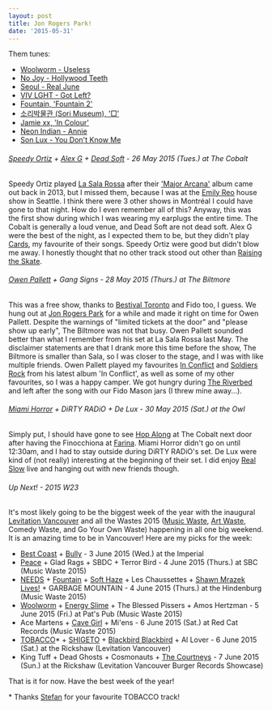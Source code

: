 ```yaml
---
layout: post
title: Jon Rogers Park!
date: '2015-05-31'
---
```

<p class="list-description">Them tunes:</p>

  * [Woolworm - Useless](https://woolworm.bandcamp.com/track/useless)
  * [No Joy - Hollywood Teeth](https://soundcloud.com/mexicansummer/no-joy-hollywood-teeth)
  * [Seoul - Real June](https://soundcloud.com/seoulmtl/real-june)
  * [VIV LGHT - Got Left?](https://soundcloud.com/vivlght/got-left)
  * [Fountain, 'Fountain 2'](http://exclaim.ca/Music/article/fountain-fountain_2_album_stream)
  * [소리박물관 (Sori Museum), '□'](https://sorimuseum.bandcamp.com/album/-)
  * [Jamie xx, 'In Colour'](http://t.co/2aBlvwDdVT)
  * [Neon Indian - Annie](https://www.youtube.com/watch?v=TTuT1s-YPLE)
  * [Son Lux - You Don't Know Me](https://soundcloud.com/son-lux/you-dont-know-me-1)

###### [Speedy Ortiz](https://speedyortiz.bandcamp.com/track/raising-the-skate) + [Alex G](https://orchidtapes.bandcamp.com/track/cards) + [Dead Soft](https://www.youtube.com/watch?v=Z931R_1cEQQ) - 26 May 2015 (Tues.) at The Cobalt

Speedy Ortiz played [La Sala Rossa](http://lasalarossa.com/) after their ['Major Arcana'](https://speedyortiz.bandcamp.com/album/major-arcana) album came out back in 2013, but I missed them, because I was at the [Emily Reo](https://emilyreo.bandcamp.com/track/wind) house show in Seattle. I think there were 3 other shows in Montréal I could have gone to that night. How do I even remember all of this? Anyway, this was the first show during which I was wearing my earplugs the entire time. The Cobalt is generally a loud venue, and Dead Soft are not dead soft. Alex G were the best of the night, as I expected them to be, but they didn't play [Cards](https://orchidtapes.bandcamp.com/track/cards), my favourite of their songs. Speedy Ortiz were good but didn't blow me away. I honestly thought that no other track stood out other than [Raising the Skate](https://speedyortiz.bandcamp.com/track/raising-the-skate).

###### [Owen Pallett](https://open.spotify.com/track/7HOUmHMzQ1wyNlRksUrmzn) + Gang Signs - 28 May 2015 (Thurs.) at The Biltmore

This was a free show, thanks to [Bestival Toronto](http://www.bestival.ca/) and Fido too, I guess. We hung out at [Jon Rogers Park](http://cfapp.vancouver.ca/parkfinder_wa/index.cfm?fuseaction=FAC.ParkDetails&park_id=137&CFID=690589&CFTOKEN=48300056) for a while and made it right on time for Owen Pallett. Despite the warnings of "limited tickets at the door" and "please show up early", The Biltmore was not that busy. Owen Pallett sounded better than what I remember from his set at La Sala Rossa last May. The disclaimer statements are that I drank more this time before the show, The Biltmore is smaller than Sala, so I was closer to the stage, and I was with like multiple friends. Owen Pallett played my favourites [In Conflict](https://open.spotify.com/track/7HOUmHMzQ1wyNlRksUrmzn) and [Soldiers Rock](https://open.spotify.com/track/2YRgMiTYkLxtqIFD1ihj6E) from his latest album 'In Conflict', as well as some of my other favourites, so I was a happy camper. We got hungry during [The Riverbed](https://open.spotify.com/track/7e49eApjEmDCHSYxElsHVB) and left after the song with our Fido Mason jars (I threw mine away...).

###### [Miami Horror](https://www.youtube.com/watch?v=l971y5UUOxU) + DiRTY RADiO + De Lux - 30 May 2015 (Sat.) at the Owl

Simply put, I should have gone to see [Hop Along](https://open.spotify.com/artist/3yYUV3hkJit05YIUEODqgp) at The Cobalt next door after having the Finocchiona at [Farina](http://www.pizzeriafarina.com/). Miami Horror didn't go on until 12:30am, and I had to stay outside during DiRTY RADiO's set. De Lux were kind of (not really) interesting at the beginning of their set. I did enjoy [Real Slow](https://www.youtube.com/watch?v=l971y5UUOxU) live and hanging out with new friends though.

###### Up Next! - 2015 W23

<p class="list-description">It's most likely going to be the biggest week of the year with the inaugural <a href="http://levitation-vancouver.com/">Levitation Vancouver</a> and all the Wastes 2015 (<a href="http://musicwaste.ca/">Music Waste</a>, <a href="http://artwaste.tumblr.com/">Art Waste</a>, Comedy Waste, and Go Your Own Waste) happening in all one big weekend. It is an amazing time to be in Vancouver! Here are my picks for the week:</p>

  * [Best Coast](https://www.youtube.com/watch?v=7U5LWokfRHY) + [Bully](https://bullythemusic.bandcamp.com/track/milkman) - 3 June 2015 (Wed.) at the Imperial
  * [Peace](https://peacevancouver.bandcamp.com/track/the-aurora-hotel) + Glad Rags + SBDC + Terror Bird - 4 June 2015 (Thurs.) at SBC (Music Waste 2015)
  * [NEEDS](https://needsvancouver.bandcamp.com/) + [Fountain](http://exclaim.ca/Music/article/fountain-fountain_2_album_stream) + [Soft Haze](https://softhaze.bandcamp.com/) + Les Chaussettes + [Shawn Mrazek Lives!](https://shawnmrazeklives.bandcamp.com/) + GARBAGE MOUNTAIN - 4 June 2015 (Thurs.) at the Hindenburg (Music Waste 2015)
  * [Woolworm](https://woolworm.bandcamp.com/track/useless) + [Energy Slime](https://jayarner.bandcamp.com/album/new-dimensional) + The Blessed Pissers + Amos Hertzman - 5 June 2015 (Fri.) at Pat's Pub (Music Waste 2015)
  * Ace Martens + [Cave Girl](https://cavegirlvancouver.bandcamp.com/) + Mi'ens - 6 June 2015 (Sat.) at Red Cat Records (Music Waste 2015)
  * [TOBACCO](https://open.spotify.com/track/43G33jY3949ilzpR7DOmLY)\* + [SHIGETO](https://open.spotify.com/track/1Z0RyVkjPKfVHmNJGZdvws) + [Blackbird Blackbird](https://blackbirdblackbird.bandcamp.com/) + Al Lover - 6 June 2015 (Sat.) at the Rickshaw (Levitation Vancouver)
  * King Tuff + Dead Ghosts + Cosmonauts + [The Courtneys](https://thecourtneys.bandcamp.com/track/90210-2) - 7 June 2015 (Sun.) at the Rickshaw (Levitation Vancouver Burger Records Showcase)

That is it for now. Have the best week of the year! <i class="twa twa-lg twa-100"></i>

\* Thanks [Stefan](http://stefanjreindl.webflow.io/) for your favourite TOBACCO track! <i class="twa twa-lg twa-smoking"></i>
